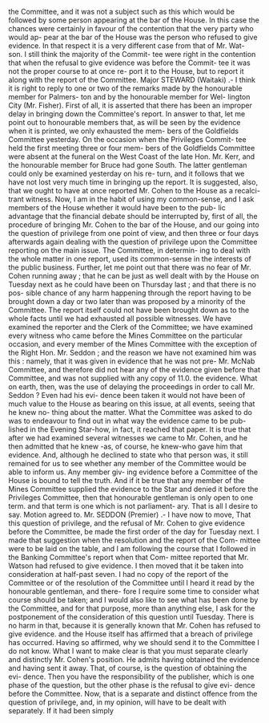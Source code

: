 the Committee, and it was not a subject such as this which would be followed by some person appearing at the bar of the House. In this case the chances were certainly in favour of the contention that the very party who would ap- pear at the bar of the House was the person who refused to give evidence. In that respect it is a very different case from that of Mr. Wat- son. I still think the majority of the Commit- tee were right in the contention that when the refusal to give evidence was before the Commit- tee it was not the proper course to at once re- port it to the House, but to report it along with the report of the Committee. Major STEWARD (Waitaki) .- I think it is right to reply to one or two of the remarks made by the honourable member for Palmers- ton and by the honourable member for Wel- lington City (Mr. Fisher). First of all, it is asserted that there has been an improper delay in bringing down the Committee's report. In answer to that, let me point out to honourable members that, as will be seen by the evidence when it is printed, we only exhausted the mem- bers of the Goldfields Committee yesterday. On the occasion when the Privileges Commit- tee held the first meeting three or four mem- bers of the Goldfields Committee were absent at the funeral on the West Coast of the late Hon. Mr. Kerr, and the honourable member for Bruce had gone South. The latter gentleman could only be examined yesterday on his re- turn, and it follows that we have not lost very much time in bringing up the report. It is suggested, also, that we ought to have at once reported Mr. Cohen to the House as a recalci- trant witness. Now, I am in the habit of using my common-sense, and I ask members of the House whether it would have been to the pub- lic advantage that the financial debate should be interrupted by, first of all, the procedure of bringing Mr. Cohen to the bar of the House, and our going into the question of privilege from one point of view, and then three or four days afterwards again dealing with the question of privilege upon the Committee reporting on the main issue. The Committee, in determin- ing to deal with the whole matter in one report, used its common-sense in the interests of the public business. Further, let me point out that there was no fear of Mr. Cohen running away ; that he can be just as well dealt with by the House on Tuesday next as he could have been on Thursday last ; and that there is no pos- sible chance of any harm happening through the report having to be brought down a day or two later than was proposed by a minority of the Committee. The report itself could not have been brought down as to the whole facts until we had exhausted all possible witnesses. We have examined the reporter and the Clerk of the Committee; we have examined every witness who came before the Mines Committee on the particular occasion, and every member of the Mines Committee with the exception of the Right Hon. Mr. Seddon ; and the reason we have not examined him was this : namely, that it was given in evidence that he was not pre- Mr. McNab Committee, and therefore did not hear any of the evidence given before that Committee, and was not supplied with any copy of 11.0. the evidence. What on earth, then, was the use of delaying the proceedings in order to call Mr. Seddon ? Even had his evi- dence been taken it would not have been of much value to the House as bearing on this issue, at all events, seeing that he knew no- thing about the matter. What the Committee was asked to do was to endeavour to find out in what way the evidence came to be pub- lished in the Evening Star-how, in fact, it reached that paper. It is true that after we had examined several witnesses we came to Mr. Cohen, and he then admitted that he knew -as, of course, he knew-who gave him that evidence. And, although he declined to state who that person was, it still remained for us to see whether any member of the Committee would be able to inform us. Any member giv- ing evidence before a Committee of the House is bound to tell the truth. And if it be true that any member of the Mines Committee supplied the evidence to the Star and denied it before the Privileges Committee, then that honourable gentleman is only open to one term. and that term is one which is not parliament- ary. That is all I desire to say. Motion agreed to. Mr. SEDDON (Premier) .- I have now to move, That this question of privilege, and the refusal of Mr. Cohen to give evidence before the Committee, be made the first order of the day for Tuesday next. I made that suggestion when the resolution and the report of the Com- mittee were to be laid on the table, and I am following the course that I followed in the Banking Committee's report when that Com- mittee reported that Mr. Watson had refused to give evidence. I then moved that it be taken into consideration at half-past seven. I had no copy of the report of the Committee or of the resolution of the Committee until I heard it read by the honourable gentleman, and there- fore I require some time to consider what course should be taken; and I would also like to see what has been done by the Committee, and for that purpose, more than anything else, I ask for the postponement of the consideration of this question until Tuesday. There is no harm in that, because it is generally known that Mr. Cohen has refused to give evidence. and the House itself has affirmed that a breach of privilege has occurred. Having so affirmed, why we should send it to the Committee I do not know. What I want to make clear is that you must separate clearly and distinctly Mr. Cohen's position. He admits having obtained the evidence and having sent it away. That, of course, is the question of obtaining the evi- dence. Then you have the responsibility of the publisher, which is one phase of the question, but the other phase is the refusal to give evi- dence before the Committee. Now, that is a separate and distinct offence from the question of privilege, and, in my opinion, will have to be dealt with separately. If it had been simply 